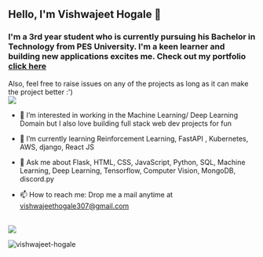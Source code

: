 ## Hello, I'm Vishwajeet Hogale 👋

### I'm a 3rd year student who is currently pursuing his Bachelor in Technology from PES University. I'm a keen learner and building new applications excites me. Check out my portfolio <a href="https://vishwajeet-hogale.github.io/vishwajeethogale">click here</a>
Also, feel free to raise issues on any of the projects as long as it can make the project better :')
<br>
<img src="https://komarev.com/ghpvc/?username=your-github-vishwajeet-hogale&color=green" ></img>

- 🔭 I’m interested in working in the Machine Learning/ Deep Learning Domain but I also love building full stack web dev projects for fun
- 🌱 I’m currently learning Reinforcement Learning, FastAPI , Kubernetes, AWS, django, React JS


- 💬 Ask me about Flask, HTML, CSS, JavaScript, Python, SQL, Machine Learning, Deep Learning, Tensorflow, Computer Vision, MongoDB, discord.py 
- 📫 How to reach me: Drop me a mail anytime at vishwajeethogale307@gmail.com
<br><br>
<p><img src="https://github-readme-stats.vercel.app/api?username=vishwajeet-hogale"></img></p>
<p><img align="center" src="https://github-readme-streak-stats.herokuapp.com/?user=vishwajeet-hogale" alt="vishwajeet-hogale" /></p>
